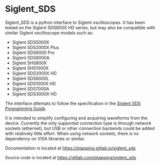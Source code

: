 Siglent_SDS
===========

Siglent_SDS is a python interface to Siglent oscilloscopes. It has been tested on the Siglent
SDS800X HD series, but may also be compatible with similar Siglent oscilloscope models such as:

- Siglent SDS5000X
- Siglent SDS2000X Plus
- Siglent SDS6000 Pro
- Siglent SDS6000A
- Siglent SHS800X
- Siglent SHS1000X
- Siglent SDS2000X HD
- Siglent SDS6000L
- Siglent SDS1000X HD
- Siglent SDS7000A
- Siglent SDS3000X HD

The interface attempts to follow the specification in the [Siglent SDS Programming
Guide](https://siglentna.com/download/29924/?tmstv=1722402666).

It is intended to simplify configuring and acquiring waveforms from the device. Currently the only supported connection type is through network sockets (ethernet), but USB or other connection backends could be added with relatively little effort. When using network sockets, there is no dependency on VISA libraries or similar.

Documentation is located at https://ptapping.gitlab.io/siglent_sds

Source code is located at https://gitlab.com/ptapping/siglent_sds